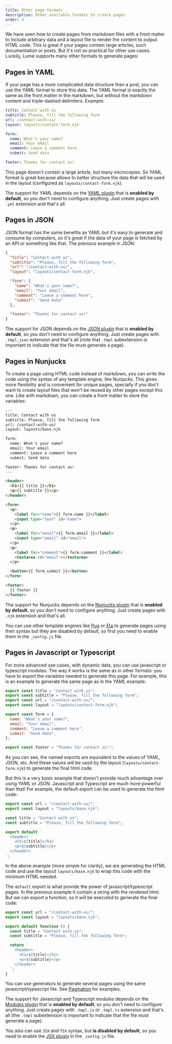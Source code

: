 ```yaml
---
title: Other page formats
description: Other available formats to create pages
order: 4
---
```


We have seen how to create pages from markdown files with a front matter to
include arbitrary data and a layout file to render the content to output HTML
code. This is great if your pages contain large articles, such documentation or
posts. But it's not so practical for other use cases. Luckily, Lume supports
many other formats to generate pages:

## Pages in YAML

If your page has a more complicated data structure than a post, you can use the
YAML format to store this data. The YAML format is exactly the same as the front
matter in the markdown, but without the markdown content and triple-dashed
delimiters. Example:

```yml
title: Contact with us
subtitle: Please, fill the following form
url: /contact-with-us/
layout: layouts/contact-form.njk

form:
  name: What's your name?
  email: Your email
  comment: Leave a comment here
  submit: Send data

footer: Thanks for contact us!
```

This page doesn't contain a large article, but many microcopies. So YAML format
is great because allows to better structure the data that will be used in the
layout (configured as `layouts/contact-form.njk`).

The support for YAML depends on the [YAML plugin](../core/yaml.md) that is
**enabled by default**, so you don't need to configure anything. Just create
pages with `.yml` extension and that's all.

## Pages in JSON

JSON format has the same benefits as YAML but it's easy to generate and consume
by computers, so it's great if the data of your page is fetched by an API or
something like that. The previous example in JSON:

```json
{
  "title": "Contact with us",
  "subtitle": "Please, fill the following form",
  "url": "/contact-with-us/",
  "layout": "layouts/contact-form.njk",

  "form": {
    "name": "What's your name?",
    "email": "Your email",
    "comment": "Leave a comment here",
    "submit": "Send data"
  },

  "footer": "Thanks for contact us!"
}
```

The support for JSON depends on the [JSON plugin](../core/json.md) that is
**enabled by default**, so you don't need to configure anything. Just create
pages with `.tmpl.json` extension and that's all (note that `.tmpl` subextension
is important to indicate that the file must generate a page).

## Pages in Nunjucks

To create a page using HTML code instead of markdown, you can write the code
using the syntax of any template engine, like Nunjucks. This gives more
flexibility and is convenient for unique pages, specially if you don't want to
create layout files that won't be reused by other pages except this one. Like
with markdown, you can create a front matter to store the variables:

```html
---
title: Contact with us
subtitle: Please, fill the following form
url: /contact-with-us/
layout: layouts/base.njk

form:
  name: What's your name?
  email: Your email
  comment: Leave a comment here
  submit: Send data

footer: Thanks for contact us!
---

<header>
  <h1>{{ title }}</h1>
  <p>{{ subtitle }}</p>
</header>

<form>
  <p>
    <label for="name">{{ form.name }}</label>
    <input type="text" id="name">
  </p>
  <p>
    <label for="email">{{ form.email }}</label>
    <input type="email" id="email">
  </p>
  <p>
    <label for="comment">{{ form.comment }}</label>
    <textarea id="email"></textarea>
  </p>

  <button>{{ form.submit }}</button>
</form>

<footer>
  {{ footer }}
</footer>
```

The support for Nunjucks depends on the [Nunjucks plugin](../core/nunjucks.md)
that is **enabled by default**, so you don't need to configure anything. Just
create pages with `.njk` extension and that's all.

You can use other template engines like [Pug](../plugins/pug.md) or
[Eta](../plugins/eta.md) to generate pages using their syntax but they are
disabled by default, so first you need to enable them in the `_config.js` file.

## Pages in Javascript or Typescript

For more advanced use cases, with dynamic data, you can use javascript or
typescript modules. The way it works is the same as in other formats: you have
to export the variables needed to generate this page. For example, this is an
example to generate the same page as in the YAML example:

```js
export const title = "Contact with us";
export const subtitle = "Please, fill the following form";
export const url = "/contact-with-us/";
export const layout = "layouts/contact-form.njk";

export const form = {
  name: "What's your name?",
  email: "Your email",
  comment: "Leave a comment here",
  submit: "Send data",
};

export const footer = "Thanks for contact us!";
```

As you can see, the named exports are equivalent to the values of YAML, JSON,
etc. And these values will be used by the layout (`layouts/contact-form.njk`) to
generate the final html code.

But this is a very basic example that doesn't provide much advantage over using
YAML or JSON. Javascript and Typescript are much more powerful than that! For
example, the default export can be used to generate the html code:

```js
export const url = "/contact-with-us/";
export const layout = "layouts/base.njk";

const title = "Contact with us";
const subtitle = "Please, fill the following form";

export default `
  <header>
    <h1>${title}</h1>
    <p>${subtitle}</p>
  </header>
`;
```

In the above example (more simple for clarity), we are generating the HTML code
and use the layout `layouts/base.njk` to wrap this code with the minimum HTML
needed.

The `default` export is what provide the power of javascript/typescript pages.
In the previous example it contain a string with the rendered html. But we can
export a function, so it will be executed to generate the final code:

```js
export const url = "/contact-with-us/";
export const layout = "layouts/base.njk";

export default function () {
  const title = "Contact with us";
  const subtitle = "Please, fill the following form";

  return `
    <header>
      <h1>${title}</h1>
      <p>${subtitle}</p>
    </header>
  `;
}
```

You can use generators to generate several pages using the same
javascript/typescript file. See [Pagination](../core/pagination.md) for
examples.

The support for Javascript and Typescript modules depends on the
[Modules plugin](../core/modules.md) that is **enabled by default**, so you
don't need to configure anything. Just create pages with `.tmpl.js` or
`.tmpl.ts` extension and that's all (the `.tmpl` subextension is important to
indicate that the file must generate a page).

You also can use `JSX` and `TSX` syntax, but **is disabled by default**, so you
need to enable the [JSX plugin](../plugins/jsx.md) in the `_config.js` file.
